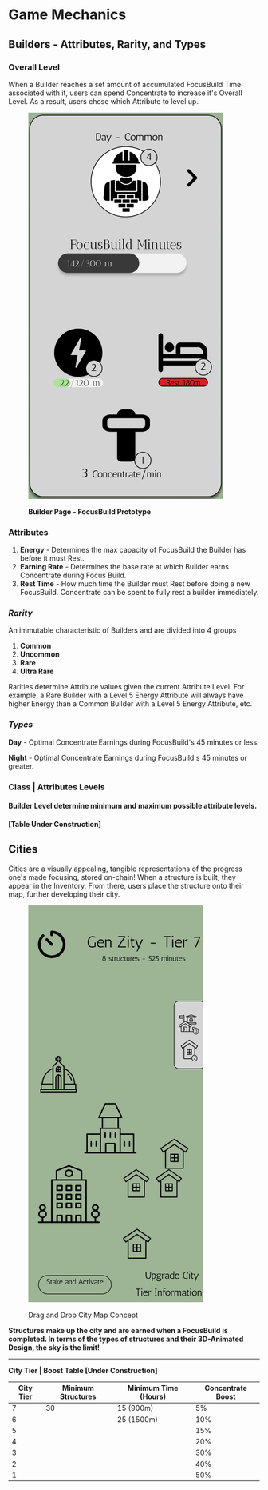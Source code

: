 # Game Mechanics

## Builders - Attributes, Rarity, and Types

### Overall Level

When a Builder reaches a set amount of accumulated FocusBuild Time associated with it, users can spend Concentrate to increase it's Overall Level. As a result, users chose which Attribute to level up.



<figure><img src="../.gitbook/assets/Screen Shot 2022-10-28 at 3.13.48 PM.png" alt=""><figcaption><p><strong>Builder Page - FocusBuild Prototype</strong></p></figcaption></figure>

### **Attributes**

1. **Energy** - Determines the max capacity of FocusBuild the Builder has before it must Rest.&#x20;
2. **Earning Rate** - Determines the base rate at which Builder earns Concentrate during Focus Build.
3. **Rest Time** - How much time the Builder must Rest before doing a new FocusBuild. Concentrate can be spent to fully rest a builder immediately.&#x20;

### _Rarity_

An immutable characteristic of Builders and are divided into 4 groups&#x20;

1. **Common**
2. **Uncommon**
3. **Rare**&#x20;
4. **Ultra Rare**

Rarities determine Attribute values given the current Attribute Level. For example, a Rare Builder with a Level 5 Energy Attribute will always have higher Energy than a Common Builder with a Level 5 Energy Attribute, etc.&#x20;

### _Types_

**Day** - Optimal Concentrate Earnings during FocusBuild's 45 minutes or less.

**Night** - Optimal Concentrate Earnings during FocusBuild's 45 minutes or greater.

### **Class | Attributes Levels** &#x20;

#### **Builder Level determine minimum and maximum possible attribute levels.**&#x20;

#### **\[Table Under Construction]**

## Cities

Cities are a visually appealing, tangible representations of the progress one's made focusing, stored on-chain! When a structure is built, they appear in the Inventory. From there, users place the structure onto their map, further developing their city.&#x20;

<figure><img src="../.gitbook/assets/Screen Shot 2022-10-12 at 2.34.43 PM.png" alt=""><figcaption><p>Drag and Drop City Map Concept</p></figcaption></figure>

**Structures make up the city and are earned when a FocusBuild is completed. In terms of the types of structures and their 3D-Animated Design, the sky is the limit!**

****

**City Tier | Boost Table \[Under Construction]**

| City Tier | Minimum Structures | Minimum Time (Hours) | Concentrate Boost |
| --------- | ------------------ | -------------------- | ----------------- |
| 7         | 30                 | 15 (900m)            | 5%                |
| 6         |                    | 25 (1500m)           | 10%               |
| 5         |                    |                      | 15%               |
| 4         |                    |                      | 20%               |
| 3         |                    |                      | 30%               |
| 2         |                    |                      | 40%               |
| 1         |                    |                      | 50%               |
